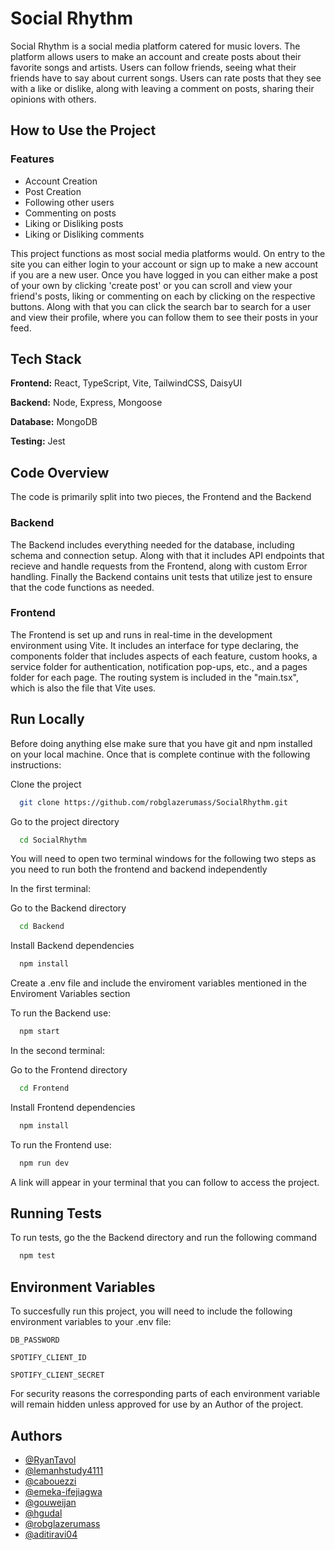 
# Social Rhythm

Social Rhythm is a social media platform catered for music lovers. The platform allows users to make an account and create posts about their favorite songs and artists. Users can follow friends, seeing what their friends have to say about current songs. Users can rate posts that they see with a like or dislike, along with leaving a comment on posts, sharing their opinions with others.


## How to Use the Project

### Features

- Account Creation
- Post Creation
- Following other users 
- Commenting on posts 
- Liking or Disliking posts
- Liking or Disliking comments

This project functions as most social media platforms would. On entry to the site you can either login to your account or sign up to make a new account if you are a new user. Once you have logged in you can either make a post of your own by clicking 'create post' or you can scroll and view your friend's posts, liking or commenting on each by clicking on the respective buttons. Along with that you can click the search bar to search for a user and view their profile, where you can follow them to see their posts in your feed. 


## Tech Stack

**Frontend:** React, TypeScript, Vite, TailwindCSS, DaisyUI

**Backend:** Node, Express, Mongoose

**Database:** MongoDB

**Testing:** Jest

## Code Overview

The code is primarily split into two pieces, the Frontend and the Backend

### Backend
The Backend includes everything needed for the database, including schema and connection setup. Along with that it includes API endpoints that recieve and handle requests from the Frontend, along with custom Error handling. Finally the Backend contains unit tests that utilize jest to ensure that the code functions as needed. 

### Frontend
The Frontend is set up and runs in real-time in the development environment using Vite. It includes an interface for type declaring, the components folder that includes aspects of each feature, custom hooks, a service folder for authentication, notification pop-ups, etc., and a pages folder for each page. The routing system is included in the "main.tsx", which is also the file that Vite uses. 

## Run Locally
Before doing anything else make sure that you have git and npm installed on your local machine. Once that is complete continue with the following instructions:

Clone the project

```bash
  git clone https://github.com/robglazerumass/SocialRhythm.git
```

Go to the project directory

```bash
  cd SocialRhythm
```

You will need to open two terminal windows for the following two steps as you need to run both the frontend and backend independently

In the first terminal:

Go to the Backend directory

```bash
  cd Backend
```
Install Backend dependencies

```bash
  npm install
```
Create a .env file and include the enviroment variables mentioned in the Enviroment Variables section 
 
To run the Backend use:
```bash
  npm start
```
In the second terminal:

Go to the Frontend directory 
```bash
  cd Frontend
```
Install Frontend dependencies

```bash
  npm install
```
To run the Frontend use:
```bash
  npm run dev
```
A link will appear in your terminal that you can follow to access the project. 

## Running Tests

To run tests, go the the Backend directory and run the following command

```bash
  npm test
```


## Environment Variables

To succesfully run this project, you will need to include the following environment variables to your .env file:

`DB_PASSWORD`

`SPOTIFY_CLIENT_ID`

`SPOTIFY_CLIENT_SECRET`

For security reasons the corresponding parts of each environment variable will remain hidden unless approved for use by an Author of the project. 

 
## Authors

- [@RyanTavol](https://github.com/RyanTavol)
- [@lemanhstudy4111](https://github.com/lemanhstudy4111)
- [@cabouezzi](https://github.com/cabouezzi)
- [@emeka-ifejiagwa](https://github.com/emeka-ifejiagwa)
- [@gouweijan](https://github.com/gouweijan)
- [@hgudal](https://github.com/hgudal)
- [@robglazerumass](https://github.com/robglazerumass)
- [@aditiravi04](https://github.com/aditiravi04)

